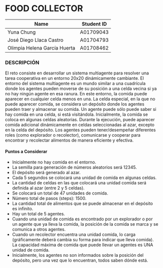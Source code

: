 # **FOOD COLLECTOR**
| Name | Student ID |
| --- | --- |
| Yuna Chung | A01709043 |
| José Diego Llaca Castro | A01704793 |
| Olimpia Helena García Huerta | A01708462 |

### **DESCRIPCIÓN**
El reto consiste en desarrollar un sistema multiagente para resolver una tarea cooperativa en un entorno 20x20 dinámicamente cambiante. El entorno del sistema multiagente es un mundo similar a una cuadrícula donde los agentes pueden moverse de su posición a una celda vecina si ya no hay ningún agente en esa ranura. En este entorno, la comida puede aparecer en cualquier celda menos en una. La celda especial, en la que no puede aparecer comida, se considera un depósito donde los agentes pueden traer y almacenar su comida. Un agente puede sólo puede saber si hay comida en una celda, si está visitándola. Inicialmente, la comida se coloca en algunas celdas aleatorias. Durante la ejecución, puede aparecer comida adicional dinámicamente en celdas seleccionadas al azar, excepto en la celda del depósito. Los agentes pueden tener/desempeñar diferentes roles (como explorador o recolector), comunicarse y cooperar para encontrar y recolectar alimentos de manera eficiente y efectiva.

#### **Puntos a Considerar**
- Inicialmente no hay comida en el entorno.
- La semilla para generación de números aleatorios será 12345.
- El depósito será generado al azar.
- Cada 5 segundos se colocará una unidad de comida en algunas celdas.
- La cantidad de celdas en las que colocará una unidad comida será definida al azar (entre 2 y 5 celdas).
- Se colocará un total de 47 unidades de comida.
- Número total de pasos (steps): 1500.
- La cantidad total de alimentos que se puede almacenar en el depósito es infinito.
- Hay un total de 5 agentes.
- Cuando una unidad de comida es encontrado por un explorador o por un agente que ya lleva la comida, la posición de la comida se marca y se comunica a otros agentes.
- Cuando un recolector encuentra una unidad comida, lo carga (gráficamente deberá cambia su forma para indicar que lleva comida). La capacidad máxima de comida que puede llevar un agentes es UNA unidad de comida.
- Inicialmente, los agentes no son informados sobre la posición del depósito, pero una vez que lo encuentran, todos saben dónde está.
